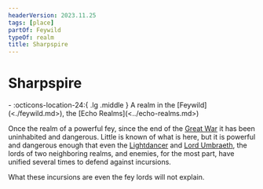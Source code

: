 ```yaml
---
headerVersion: 2023.11.25
tags: [place]
partOf: Feywild
typeOf: realm
title: Sharpspire
---
```


# Sharpspire
<div class="grid cards ext-narrow-margin ext-one-column" markdown>
-    :octicons-location-24:{ .lg .middle } A realm in the [Feywild](<./feywild.md>), the [Echo Realms](<../echo-realms.md>)  
</div>


Once the realm of a powerful fey, since the end of the [Great War](<../../../../events/1500s/great-war.md>) it has been uninhabited and dangerous. Little is known of what is here, but it is powerful and dangerous enough that even the [Lightdancer](<../../../../people/extraplanar-powers/lightdancer.md>) and [Lord Umbraeth](<../../../../people/extraplanar-powers/lord-umbraeth.md>), the lords of two neighboring realms, and enemies, for the most part, have unified several times to defend against incursions.

What these incursions are even the fey lords will not explain.
